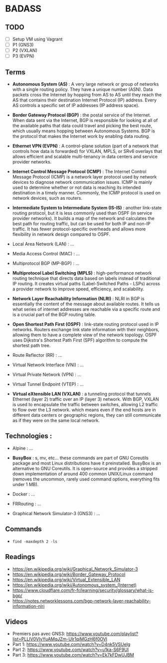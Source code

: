 # BADASS

## TODO

- [ ] Setup VM using Vagrant
- [ ] P1 (GNS3)
- [ ] P2 (VXLAN)
- [ ] P3 (EVPN)

## Terms

- **Autonomous System (AS)** : A very large network or group of networks with a single routing policy. They have a unique number (ASN).
Data packets cross the Internet by hopping from AS to AS until they reach the AS that contains their destination Internet Protocol (IP) address.
Every AS controls a specific set of IP addresses (IP address space).

- **Border Gateway Protocol (BGP)** : the postal service of the Internet.
When data sent via the Internet, BGP is responsible for looking at all of the available paths that data could travel and picking the best route,
which usually means hopping between Autonomous Systems.
BGP is the protocol that makes the Internet work by enabling data routing.

- **Ethernet VPN (EVPN)** : A control-plane solution (part of a network that controls how data is forwarded) for VXLAN, MPLS, or SRv6 overlays that
   allows efficient and scalable multi-tenancy in data centers and service provider networks.

- **Internet Control Message Protocol (ICMP)** : The Internet Control Message Protocol (ICMP) is a network layer protocol used by network devices to diagnose network
  communication issues. ICMP is mainly used to determine whether or not data is reaching its intended destination in a timely manner. Commonly, the ICMP protocol is used on network devices, such as routers.

- **Intermediate System to Intermediate System (IS-IS)** : another link-state routing protocol, but it is less commonly used than OSPF (in service provider networks).
  It builds a map of the network and calculates the best path for routing traffic, but can be used for both IP and non-IP traffic.
  It has fewer protocol-specific overheads and allows more flexibility in network design compared to OSPF.

- Local Area Network (LAN) : ...
- Media Access Control (MAC) : ...
- Multiprotocol BGP (MP-BGP) : ...

- **Multiprotocol Label Switching (MPLS)** : high-performance network routing technique that directs data based on labels instead of traditional IP routing.
It creates virtual paths (Label-Switched Paths - LSPs) across a provider network to improve speed, efficiency, and scalability.

- **Network Layer Reachability Information (NLRI)** : NLRI in BGP is essentially the content of the message about available routes. It tells us what series of
  internet addresses are reachable via a specific route and is a crucial part of the BGP routing table.

- **Open Shortest Path First (OSPF)** : link-state routing protocol used in IP networks. Routers exchange link state information with their neighbors, allowing them
  to have a complete view of the network topology. OSPF uses Dijkstra's Shortest Path First (SPF) algorithm to compute the shortest path tree.

- Route Reflector (RR) : ...
- Virtual Network Interface (VNI) : ...
- Virtual Private Network (VPN) : ...
- Virtual Tunnel Endpoint (VTEP) : ...

- **Virtual eXtensible LAN (VXLAN)** : a tunneling protocol that tunnels Ethernet (layer 2) traffic over an IP (layer 3) network. With BGP, VXLAN is used to encapsulate
  the traffic between switches, allowing L2 traffic to flow over the L3 network. which means even if the end hosts are in different data centers or geographic regions,
  they can still communicate as if they were on the same local network.

## Technologies :

- Alpine : ...

- **BusyBox** : s, mv, etc... these commands are part of GNU Coreutils package and most Linux distributions have it preinstalled.
BusyBox is an alternative to GNU Coreutils. It is open-source and provides a stripped down implementation of around 400 common UNIX/Linux command
(removes the uncommon, rarely used command options, everything fits under 1 MB).

- Docker : ...
- FRRouting : ...
- Graphical Network Simulator-3 (GNS3) : ...

## Commands

- `find -maxdepth 2 -ls`

## Readings

- https://en.wikipedia.org/wiki/Graphical_Network_Simulator-3
- https://en.wikipedia.org/wiki/Border_Gateway_Protocol
- https://en.wikipedia.org/wiki/Virtual_Extensible_LAN
- https://en.wikipedia.org/wiki/Autonomous_system_(Internet)
- https://www.cloudflare.com/fr-fr/learning/security/glossary/what-is-bgp/
- https://notes.networklessons.com/bgp-network-layer-reachability-information-nlri

## Videos

- Premiers pas avec GNS3: https://www.youtube.com/playlist?list=PLLIV0VIvYuAMqJZm-Ulr1qiMGzH6f0OVl
- Part 1: https://www.youtube.com/watch?v=D4nk5VSUelg
- Part 2: https://www.youtube.com/watch?v=u1ka-S6F9UI
- Part 3: https://www.youtube.com/watch?v=Ek7kFDwUJBM
